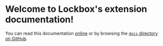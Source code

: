 # Welcome to Lockbox's extension documentation!

You can read this documentation [online][online-docs-link] or by browsing the
[`docs` directory on GitHub][repo-docs-link].

[online-docs-link]: https://mozilla-lockbox.github.io/lockbox-addon/
[repo-docs-link]: https://github.com/mozilla-lockbox/lockbox-addon/tree/master/docs
